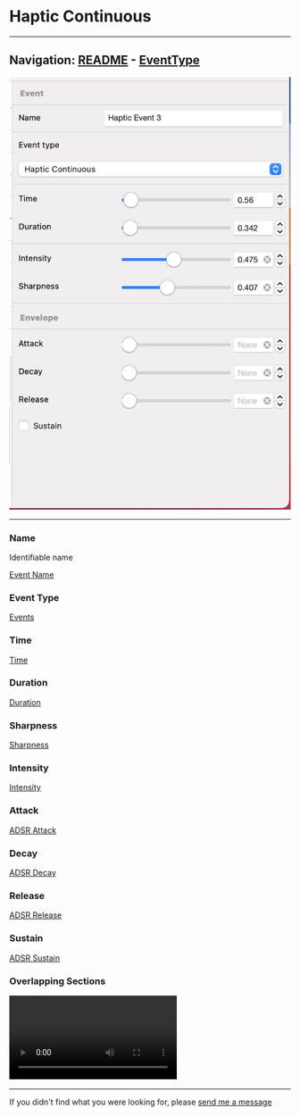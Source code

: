 # Haptic Continuous


---
Navigation: [README](README.md) - [EventType](EventType.md)
---






![Image](media/images/inspectorHapticContinuous.png)


---


### 








### Name

Identifiable name



[Event Name](EventName.md)


### Event Type





[Events](EventType.md)


### Time





[Time](Time.md)


### Duration





[Duration](Duration.md)


### Sharpness





[Sharpness](Sharpness.md)


### Intensity





[Intensity](Intensity.md)


### Attack





[ADSR Attack](ADSRAttack.md)


### Decay





[ADSR Decay](ADSRDecay.md)


### Release





[ADSR Release](ADSRRelease.md)


### Sustain





[ADSR Sustain](ADSRSustain.md)


### Overlapping Sections




![](media/video/overlap_1.mov)






---

If you didn't find what you were looking for, please [send me a message](mailto:contact+help@haptrix.com)